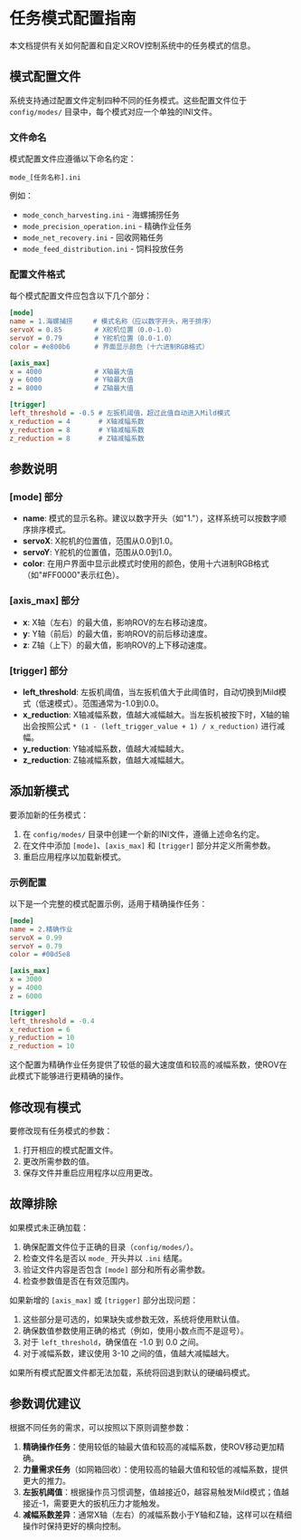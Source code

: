 # 任务模式配置指南

本文档提供有关如何配置和自定义ROV控制系统中的任务模式的信息。

## 模式配置文件

系统支持通过配置文件定制四种不同的任务模式。这些配置文件位于 `config/modes/` 目录中，每个模式对应一个单独的INI文件。

### 文件命名

模式配置文件应遵循以下命名约定：

```
mode_[任务名称].ini
```

例如：

- `mode_conch_harvesting.ini` - 海螺捕捞任务
- `mode_precision_operation.ini` - 精确作业任务
- `mode_net_recovery.ini` - 回收网箱任务
- `mode_feed_distribution.ini` - 饲料投放任务

### 配置文件格式

每个模式配置文件应包含以下几个部分：

```ini
[mode]
name = 1.海螺捕捞     # 模式名称（应以数字开头，用于排序）
servoX = 0.85        # X舵机位置（0.0-1.0）
servoY = 0.79        # Y舵机位置（0.0-1.0）
color = #e800b6      # 界面显示颜色（十六进制RGB格式）

[axis_max]
x = 4000             # X轴最大值
y = 6000             # Y轴最大值
z = 8000             # Z轴最大值

[trigger]
left_threshold = -0.5 # 左扳机阈值，超过此值自动进入Mild模式
x_reduction = 4       # X轴减幅系数
y_reduction = 8       # Y轴减幅系数
z_reduction = 8       # Z轴减幅系数
```

## 参数说明

### [mode] 部分

- **name**: 模式的显示名称。建议以数字开头（如"1."），这样系统可以按数字顺序排序模式。
- **servoX**: X舵机的位置值，范围从0.0到1.0。
- **servoY**: Y舵机的位置值，范围从0.0到1.0。
- **color**: 在用户界面中显示此模式时使用的颜色，使用十六进制RGB格式（如"#FF0000"表示红色）。

### [axis_max] 部分

- **x**: X轴（左右）的最大值，影响ROV的左右移动速度。
- **y**: Y轴（前后）的最大值，影响ROV的前后移动速度。
- **z**: Z轴（上下）的最大值，影响ROV的上下移动速度。

### [trigger] 部分

- **left_threshold**: 左扳机阈值，当左扳机值大于此阈值时，自动切换到Mild模式（低速模式）。范围通常为-1.0到0.0。
- **x_reduction**: X轴减幅系数，值越大减幅越大。当左扳机被按下时，X轴的输出会按照公式
  `* (1 - (left_trigger_value + 1) / x_reduction)` 进行减幅。
- **y_reduction**: Y轴减幅系数，值越大减幅越大。
- **z_reduction**: Z轴减幅系数，值越大减幅越大。

## 添加新模式

要添加新的任务模式：

1. 在 `config/modes/` 目录中创建一个新的INI文件，遵循上述命名约定。
2. 在文件中添加 `[mode]`、`[axis_max]` 和 `[trigger]` 部分并定义所需参数。
3. 重启应用程序以加载新模式。

### 示例配置

以下是一个完整的模式配置示例，适用于精确操作任务：

```ini
[mode]
name = 2.精确作业
servoX = 0.99
servoY = 0.79
color = #00d5e8

[axis_max]
x = 3000
y = 4000
z = 6000

[trigger]
left_threshold = -0.4
x_reduction = 6
y_reduction = 10
z_reduction = 10
```

这个配置为精确作业任务提供了较低的最大速度值和较高的减幅系数，使ROV在此模式下能够进行更精确的操作。

## 修改现有模式

要修改现有任务模式的参数：

1. 打开相应的模式配置文件。
2. 更改所需参数的值。
3. 保存文件并重启应用程序以应用更改。

## 故障排除

如果模式未正确加载：

1. 确保配置文件位于正确的目录（`config/modes/`）。
2. 检查文件名是否以 `mode_` 开头并以 `.ini` 结尾。
3. 验证文件内容是否包含 `[mode]` 部分和所有必需参数。
4. 检查参数值是否在有效范围内。

如果新增的 `[axis_max]` 或 `[trigger]` 部分出现问题：

1. 这些部分是可选的，如果缺失或参数无效，系统将使用默认值。
2. 确保数值参数使用正确的格式（例如，使用小数点而不是逗号）。
3. 对于 `left_threshold`，确保值在 -1.0 到 0.0 之间。
4. 对于减幅系数，建议使用 3-10 之间的值，值越大减幅越大。

如果所有模式配置文件都无法加载，系统将回退到默认的硬编码模式。

## 参数调优建议

根据不同任务的需求，可以按照以下原则调整参数：

1. **精确操作任务**：使用较低的轴最大值和较高的减幅系数，使ROV移动更加精确。
2. **力量需求任务**（如网箱回收）：使用较高的轴最大值和较低的减幅系数，提供更大的推力。
3. **左扳机阈值**：根据操作员习惯调整，值越接近0，越容易触发Mild模式；值越接近-1，需要更大的扳机压力才能触发。
4. **减幅系数差异**：通常X轴（左右）的减幅系数小于Y轴和Z轴，这样可以在精细操作时保持更好的横向控制。